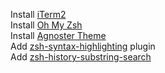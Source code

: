 Install [iTerm2](https://www.iterm2.com/)  
Install [Oh My Zsh](http://ohmyz.sh/)  
Install [Agnoster Theme](https://github.com/robbyrussell/oh-my-zsh/wiki/themes)  
Add [zsh-syntax-highlighting](https://github.com/zsh-users/zsh-syntax-highlighting) plugin  
Add [zsh-history-substring-search](https://github.com/zsh-users/zsh-history-substring-search)  

